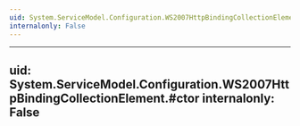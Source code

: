 ```yaml
---
uid: System.ServiceModel.Configuration.WS2007HttpBindingCollectionElement
internalonly: False
---
```


---
uid: System.ServiceModel.Configuration.WS2007HttpBindingCollectionElement.#ctor
internalonly: False
---
